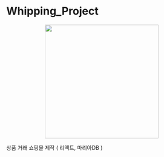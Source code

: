 # Whipping_Project
<p align="center"><img src="https://user-images.githubusercontent.com/97080437/210045725-b4b18864-cf8a-42bd-b271-cb5e3ed71036.jpg" width="300" height="300"></p>
상품 거래 쇼핑몰 제작 ( 리액트, 마리아DB )

